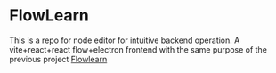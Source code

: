 # FlowLearn
This is a repo for node editor for intuitive backend operation. A vite+react+react flow+electron frontend with the same purpose of the previous project [Flowlearn](https://github.com/chenxin199261/FlowLearn)
